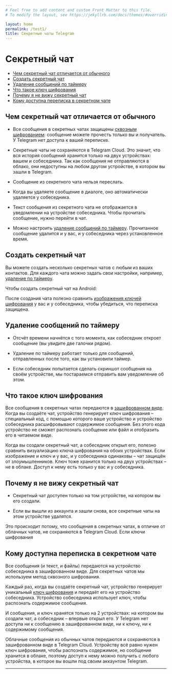 ```yaml
---
# Feel free to add content and custom Front Matter to this file.
# To modify the layout, see https://jekyllrb.com/docs/themes/#overriding-theme-defaults

layout: home
permalink: /test1/
title: Секретные чаты Telegram
---
```

# Секретный чат
- [Чем секретный чат отличается от обычного](#Чем-секретный-чат-отличается-от-обычного)
- [Создать секретный чат](#Создать-секретный-чат)
- [Удаление сообщений по таймеру](#Удаление-сообщений-по-таймеру)
- [Что такое ключ шифрования](#Что-такое-ключ-шифрования)
- [Почему я не вижу секретный чат](#Почему-я-не-вижу-секретный-чат)
- [Кому доступна перeписка в секретном чате](#Кому-доступна-перeписка-в-секретном-чате)

## Чем секретный чат отличается от обычного

- Все сообщения в секретных чатах защищены [сквозным шифрованием](#Кому-доступна-перeписка-в-секретном-чате): сообщение можете прочесть только вы и получатель. У Telegram нет доступа к вашей переписке.

- Секретные чаты не сохраняются в Telegram Cloud. Это значит, что вся история сообщений хранится только на двух устройствах: вашем и собеседника. Так как сообщения не отправляются в облако, они недоступны на любом другом устройстве, в котором вы зашли в Telegram.

- Сообщение из секретного чата нельзя переслать.

- Когда вы удаляете сообщение в диалоге, оно автоматически удаляется у собеседника.

- Текст сообщения из секретного чата не отображается в уведомлении на устройстве собеседника. Чтобы прочитать сообщение, нужно перейти в чат.

- Можно настроить [удаление сообщений по таймеру](#Удаление-сообщений-по-таймеру). Прочитанное сообщение удалится и у вас, и у собеседника через установленное время.

## Cоздать секретный чат

Вы можете создать несколько секретных чатов с любым из ваших контактов. Для каждого чата можно задать свои настройки, например, [удаление по таймеру](#Удаление-сообщений-по-таймеру).

Чтобы создать секретный чат на Android:

После создания чата полезно сравнить [изображения ключей шифрования](#Что-такое-ключ-шифрования) у вас и у собеседника, чтобы убедиться, что переписка защищена.


## Удаление сообщений по таймеру

- Отсчёт времени начнётся с того момента, как собеседник откроет сообщение (вы увидите две галочки рядом).

- Удаление по таймеру работает только для сообщений, отправленных после того, как вы установили таймер.

- Если собеседник попытается сделать скриншот сообщения на своём устройстве, мы постараемся отправить вам уведомление об этом.


## Что такое ключ шифрования

Все сообщения в секретных чатах передаются в [зашифрованном виде](#Что-такое-ключ-шифрования). Когда вы создаёте чат, устройство генерирует ключ шифрования – специальный код, с помощью которого ваше устройство и устройство собеседника расшифровывают содержимое сообщения. Без этого кода устройство не сможет распознать сообщение или файл и отобразить его в читаемом виде.

Когда вы создали секретный чат, а собеседник открыл его, полезно сравнить визуализацию ключа шифрования на обоих устройствах. Если изображение и ключ и у вас, и у собеседника одинаковы – чат защищён от злоумышленников. Ключ тоже хранится только на двух устройствах – не в облаке. Доступ к нему есть только у вас и у собеседника.


## Почему я не вижу секретный чат

- Секретный чат доступен только на том устройстве, на котором вы его создали.

- Если вы вышли из аккаунта и зашли снова, все секретные чаты на этом устройстве удалятся.

Это происходит потому, что сообщения в секретных чатах, в отличие от облачных чатов, не сохраняются в Telegram Cloud. Если ключи шифрования

## Кому доступна переписка в секретном чате

Все сообщения (и текст, и файлы) передаются на устройство собеседника в зашифрованном виде. Для секретных чатов мы используем метод сквозного шифрования.

Каждый раз, когда вы создаёте секретный чат, устройство генерирует уникальный [ключ шифрования](#Что-такое-ключ-шифрования) и передаёт его на устройство собеседника. Устройство собеседника использует ключ, чтобы распознать содержимое сообщения.

И сообщения, и ключ хранятся только на 2 устройствах: на котором вы создали чат, а собеседник – впервые открыл его. У Telegram нет доступа ни к сообщению в зашифрованном виде, ни к ключу, ни к содержимому сообщения.

Облачные сообщения из обычных чатов передаются и сохраняются в зашифрованном виде в Telegram Cloud. Устройству всё равно нужен ключ шифрования, чтобы распознать содержимое, но сообщение хранится в облаке, поэтому доступ к нему можно получить с любого устройства, в которое вы вошли под своим аккаунтом Telegram.




---
